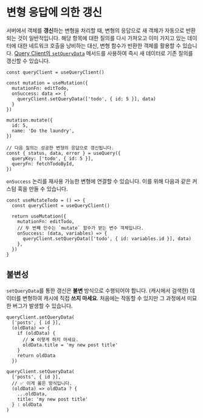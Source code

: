 # 변형 응답에 의한 갱신

서버에서 객체를 **갱신**하는 변형을 처리할 때, 변형의 응답으로 새 객체가 자동으로 반환되는 것이 일반적입니다. 해당 항목에 대한 질의를 다시 가져오고 이미 가지고 있는 데이터에 대한 네트워크 호출을 낭비하는 대신, 변형 함수가 반환한 객체를 활용할 수 있습니다. [Query Client의 `setQueryData`](https://tanstack.com/query/latest/docs/react/reference/QueryClient#queryclientsetquerydata) 메서드를 사용하여 즉시 새 데이터로 기존 질의를 갱신할 수 있습니다.

```tsx
const queryClient = useQueryClient()

const mutation = useMutation({
  mutationFn: editTodo,
  onSuccess: data => {
    queryClient.setQueryData(['todo', { id: 5 }], data)
  }
})

mutation.mutate({
  id: 5,
  name: 'Do the laundry',
})

// 다음 질의는 성공한 변형의 응답으로 갱신됩니다.
const { status, data, error } = useQuery({
  queryKey: ['todo', { id: 5 }],
  queryFn: fetchTodoById,
})
```

`onSuccess` 논리를 재사용 가능한 변형에 연결할 수 있습니다. 이를 위해 다음과 같은 커스텀 훅을 만들 수 있습니다.

```tsx
const useMutateTodo = () => {
  const queryClient = useQueryClient()

  return useMutation({
    mutationFn: editTodo,
    // 두 번째 인수는 `mutate` 함수가 받는 변수 객체입니다.
    onSuccess: (data, variables) => {
      queryClient.setQueryData(['todo', { id: variables.id }], data)
    },
  })
}
```

## 불변성

`setQueryData`를 통한 갱신은 **불변** 방식으로 수행되어야 합니다. (캐시에서 검색한) 데이터를 변형하여 캐시에 직접 **쓰지 마세요**. 처음에는 작동할 수 있지만 그 과정에서 미묘한 버그가 발생할 수 있습니다.

```tsx
queryClient.setQueryData(
  ['posts', { id }],
  (oldData) => {
    if (oldData) {
      // ❌ 이렇게 하지 마세요.
      oldData.title = 'my new post title'
    }
    return oldData
  })

queryClient.setQueryData(
  ['posts', { id }],
  // ✅ 이게 옳은 방식입니다.
  (oldData) => oldData ? {
    ...oldData,
    title: 'my new post title'
  } : oldData
)
```
